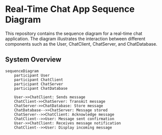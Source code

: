 # Real-Time Chat App Sequence Diagram

This repository contains the sequence diagram for a real-time chat application. The diagram illustrates the interaction between different components such as the User, ChatClient, ChatServer, and ChatDatabase.

## System Overview

```mermaid
sequenceDiagram
    participant User
    participant ChatClient
    participant ChatServer
    participant ChatDatabase

    User->>ChatClient: Sends message
    ChatClient->>ChatServer: Transmit message
    ChatServer->>ChatDatabase: Store message
    ChatDatabase-->>ChatServer: Message stored
    ChatServer-->>ChatClient: Acknowledge message
    ChatClient-->>User: Message sent confirmation
    User->>ChatClient: Receives message notification
    ChatClient-->>User: Display incoming message
```
